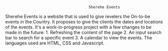                                          Sherehe Events
Sherehe Events is a website that is used to give revelers the On-to-be events in the Country.
It proposes to give the clients the dates and locations of the events.
It's a work-in-progress project with a few changes to be made in the future:
        1. Refreshing the content of the page
        2. An input search bar to search for a specific event
        3. A calendar to view the events.
The languages used are HTML, CSS and Javascript. 
